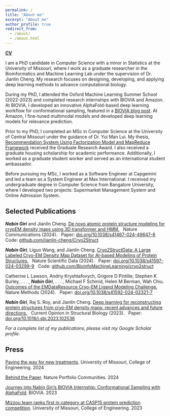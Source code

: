 ```yaml
---
permalink: /
title: "About me"
excerpt: "About me"
author_profile: true
redirect_from: 
  - /about/
  - /about.html
---
```

<a href="https://drive.google.com/file/d/1sKZlgPq7jixuGZ9vSxOCkLX-1XXJzax1/view?usp=sharing" target="_blank">**CV**</a>

I am a PhD candidate in Computer Science with a minor in Statistics at the University of Missouri, where I work as a graduate researcher in the Bioinformatics and Machine Learning Lab under the supervision of Dr. Jianlin Cheng. My research focuses on designing, developing, and applying deep learning methods to advance computational biology.

During my PhD, I attended the Oxford Machine Learning Summer School (2022-2023) and completed research internships with BIOVIA and Amazon. At BIOVIA, I developed an innovative AlphaFold-based deep learning workflow for conformational sampling, featured in a <a href="https://blog.3ds.com/brands/biovia/journey-into-nabin-giris-biovia-internship-conformational-sampling-with-alphafold/" target="_blank">BIOVIA blog post</a>. At Amazon, I fine-tuned multimodal models and developed deep learning models for relevance prediction.

Prior to my PhD, I completed an MSc in Computer Science at the University of Central Missouri under the guidance of Dr. Yui Man Lui. My thesis, <a href="https://zenodo.org/records/6591586" target="_blank"> Recommendation System Using Factorization Model and MapReduce Framework</a> received the Graduate Research Award. I also received a graduate housing scholarship for academic performance. Additionally, I worked as a graduate student worker and served as an international student ambassador.

Before pursuing my MSc, I worked as a Software Engineer at Capgemini and led a team as a System Engineer at Max International. I received my undergraduate degree in Computer Science from Bangalore University, where I developed two projects: Supermarket Management System and Online Admission System.


## Selected Publications

***Nabin Giri*** and Jianlin Cheng. <ins> De novo atomic protein structure modeling for cryoEM density maps using 3D transformer and HMM.</ins> &nbsp; Nature Communications (2024). &nbsp; Paper: <a href="https://doi.org/10.1038/s41467-024-49647-6" target="_blank">doi.org/10.1038/s41467-024-49647-6</a> &nbsp; Code: <a href="https://github.com/jianlin-cheng/Cryo2Struct" target="_blank">github.com/jianlin-cheng/Cryo2Struct</a>

***Nabin Giri***, Liguo Wang, and Jianlin Cheng. <ins> Cryo2StructData: A Large Labeled Cryo-EM Density Map Dataset for AI-based Modeling of Protein Structures.</ins> &nbsp; Nature Scientific Data (2024). &nbsp; Paper: <a href="https://doi.org/10.1038/s41597-024-03299-9" target="_blank">doi.org/10.1038/s41597-024-03299-9</a> &nbsp; Code: <a href="https://github.com/BioinfoMachineLearning/cryo2struct" target="_blank">github.com/BioinfoMachineLearning/cryo2struct</a> 

Catherine L Lawson, Andriy Kryshtafovych, Grigore D Pintilie, Stephen K Burley, . . . , ***Nabin Giri***, . . . , Michael F Schmid, Helen M Berman, Wah Chiu. <ins> Outcomes of the EMDataResource Cryo-EM Ligand Modeling Challenge.</ins> &nbsp; Nature Methods (2024). &nbsp; Paper: <a href="https://doi.org/10.1038/s41592-024-02321-7" target="_blank">doi.org/10.1038/s41592-024-02321-7</a>

***Nabin Giri***, Raj S. Roy, and Jianlin Cheng. <ins> Deep learning for reconstructing protein structures from cryo-EM density maps: recent advances and future directions.</ins> &nbsp; Current Opinion in Structural Biology (2023). &nbsp; Paper: <a href="https://doi.org/10.1016/j.sbi.2023.102536" target="_blank">doi.org/10.1016/j.sbi.2023.102536</a> 

*For a complete list of my publications, please visit my Google Scholar profile.*

## Press
<a href="https://showme.missouri.edu/2024/paving-the-way-for-new-treatments/" target="_blank">Paving the way for new treatments</a>. University of Missouri, College of Engineering. 2024

<a href="https://go.nature.com/4daiVBb" target="_blank">Behind the Paper</a>. Nature Portfolio Communities. 2024

<a href="https://blog.3ds.com/brands/biovia/journey-into-nabin-giris-biovia-internship-conformational-sampling-with-alphafold/" target="_blank">Journey into Nabin Giri’s BIOVIA Internship: Conformational Sampling with AlphaFold</a>. BIOVIA. 2023

<a href="https://engineering.missouri.edu/2023/mizzou-team-ranks-first-in-category-at-casp15-protein-prediction-competition/" target="_blank">Mizzou team ranks first in category at CASP15 protein prediction competition</a>. University of Missouri, College of Engineering. 2023

